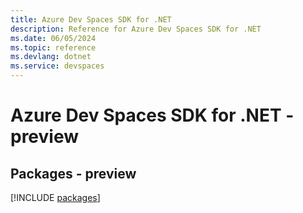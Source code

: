 ```yaml
---
title: Azure Dev Spaces SDK for .NET
description: Reference for Azure Dev Spaces SDK for .NET
ms.date: 06/05/2024
ms.topic: reference
ms.devlang: dotnet
ms.service: devspaces
---
```

# Azure Dev Spaces SDK for .NET - preview
## Packages - preview
[!INCLUDE [packages](dev-spaces-index.md)]